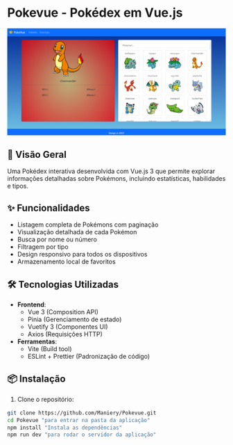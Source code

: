 ﻿# Pokevue - Pokédex em Vue.js

![Preview da Aplicação](public/screenshots/preview.png)

## 🚀 Visão Geral
Uma Pokédex interativa desenvolvida com Vue.js 3 que permite explorar informações detalhadas sobre Pokémons, incluindo estatísticas, habilidades e tipos.

## ✨ Funcionalidades
- Listagem completa de Pokémons com paginação
- Visualização detalhada de cada Pokémon
- Busca por nome ou número
- Filtragem por tipo
- Design responsivo para todos os dispositivos
- Armazenamento local de favoritos

## 🛠️ Tecnologias Utilizadas
- **Frontend**:
  - Vue 3 (Composition API)
  - Pinia (Gerenciamento de estado)
  - Vuetify 3 (Componentes UI)
  - Axios (Requisições HTTP)
- **Ferramentas**:
  - Vite (Build tool)
  - ESLint + Prettier (Padronização de código)

## 📦 Instalação

1. Clone o repositório:
```bash
git clone https://github.com/Maniery/Pokevue.git
cd Pokevue "para entrar na pasta da aplicação"
npm install "Instala as dependências"
npm run dev "para rodar o servidor da aplicação"